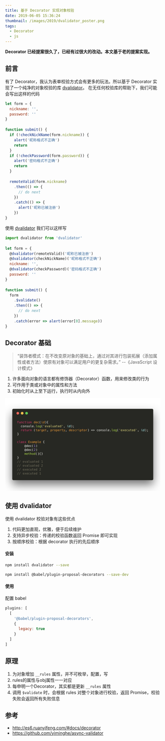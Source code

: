 ```yaml
---
title: 基于 Decorator 实现对象校验
date: 2019-06-05 15:36:24
thumbnail: /images/2019/dvalidator_poster.png
tags:
  - Decorator
  - js
---
```


**Decorator 已经提案很久了，已经有过很大的改动。本文基于老的提案实现。**

## 前言

有了 Decorator，我认为表单校验方式会有更多的玩法。所以基于 Decorator 实现了一个纯净的对象校验的库 [dvalidator](https://github.com/Zenser/dvalidator)。
在无任何校验库的帮助下，我们可能会写出这样的代码

```js
let form = {
  nickname: '',
  password: ''
}

function submit() {
  if (!checkNickName(form.nickname)) {
    alert('昵称格式不正确')
    return
  }
  if (!checkPassword(form.password)) {
    alert('密码格式不正确')
    return
  }

  remoteValid(form.nickname)
    .then(() => {
      // do next
    })
    .catch(() => {
      alert('昵称已被注册')
    })
}
```

使用 [dvalidator](https://github.com/Zenser/dvalidator) 我们可以这样写

```js
import dvalidator from 'dvalidator'

let form = {
  @dvalidator(remoteValid)('昵称已被注册')
  @dvalidator(checkNickName)('昵称格式不正确')
  nickname: '',
  @dvalidator(checkPassword)('密码格式不正确')
  password: ''
}

function submit() {
  form
    .$validate()
    .then(() => {
      // do next
    })
    .catch(error => alert(error[0].message))
}
```

## Decorator 基础

> “装饰者模式：在不改变原对象的基础上，通过对其进行包装拓展（添加属性或者方法）使原有对象可以满足用户的更复杂需求。”
> --《JavaScript 设计模式》

1. 许多面向对象的语言都有修饰器（Decorator）函数，用来修改类的行为
2. 可作用于类或对象中的属性和方法
3. 初始化时从上至下运行，执行时从内向外

![执行顺序](/images/2019/decorator_exec_order.png)

## 使用 dvalidator

使用 dvalidator 校验对象有这些优点

1. 代码更加直观，优雅，便于后续维护
2. 支持异步校验：传递的校验函数返回 Promise 即可实现
3. 按顺序校验：根据 decorator 执行的先后顺序

#### 安装
```bash
npm install dvalidator --save
```

```bash
npm install @babel/plugin-proposal-decorators --save-dev
```

#### 使用

配置 babel

```js
plugins: [
  [
    '@babel/plugin-proposal-decorators',
    {
      legacy: true
    }
  ]
]
```

## 原理

1. 为对象增加 `__rules` 属性，并不可枚举，配置，写
2. rules的属性与obj属性一一对应
3. 每申明一个Decorator，其实都是更新 `__rules` 属性
4. 调用 `$validate` 时，会根据 rules 对整个对象进行校验，返回 Promise，校验失败会返回所有失败信息

## 参考
- http://es6.ruanyifeng.com/#docs/decorator
- https://github.com/yiminghe/async-validator
